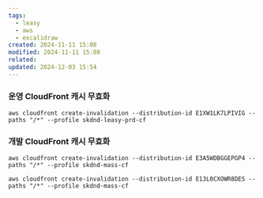 ```yaml
---
tags:
  - leasy
  - aws
  - excalidraw
created: 2024-11-11 15:08
modified: 2024-11-11 15:08
related: 
updated: 2024-12-03 15:54
---
```

### 운영 CloudFront 캐시 무효화
```aws
aws cloudfront create-invalidation --distribution-id E1XW1LK7LPIVIG --paths "/*" --profile skdnd-leasy-prd-cf
```


### 개발 CloudFront 캐시 무효화
```aws
aws cloudfront create-invalidation --distribution-id E3A5WDBGGEPGP4 --paths "/*" --profile skdnd-mass-cf
```

```aws
aws cloudfront create-invalidation --distribution-id E13L0CXOWR8DES --paths "/*" --profile skdnd-mass-cf
```
